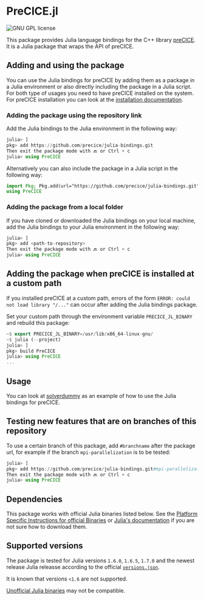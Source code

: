 # PreCICE.jl

<a style="text-decoration: none" href="https://github.com/precice/julia-bindings/blob/main/LICENSE" target="_blank">
    <img src="https://img.shields.io/github/license/precice/julia-bindings.svg" alt="GNU GPL license">
</a>

This package provides Julia language bindings for the C++ library [preCICE](https://github.com/precice/precice). It is a Julia package that wraps the API of preCICE.

## Adding and using the package

You can use the Julia bindings for preCICE by adding them as a package in a Julia environment or also directly including the package in a Julia script. For both type of usages you need to have preCICE installed on the system. For preCICE installation you can look at the [installation documentation](https://precice.org/installation-overview.html). 

### Adding the package using the repository link

Add the Julia bindings to the Julia environment in the following way:

```julia
julia> ]
pkg> add https://github.com/precice/julia-bindings.git 
Then exit the package mode with 🔙 or Ctrl + c
julia> using PreCICE
```

Alternatively you can also include the package in a Julia script in the following way:

```julia
import Pkg; Pkg.add(url="https://github.com/precice/julia-bindings.git")
using PreCICE
```

### Adding the package from a local folder

If you have cloned or downloaded the Julia bindings on your local machine, add the Julia bindings to your Julia environment in the following way:

```julia
julia> ]
pkg> add <path-to-repository>
Then exit the package mode with 🔙 or Ctrl + c
julia> using PreCICE
```

## Adding the package when preCICE is installed at a custom path

If you installed preCICE at a custom path, errors of the form ```ERROR: could not load library "/..."``` can occur after adding the Julia bindings package.

Set your custom path through the environment variable `PRECICE_JL_BINARY` and rebuild this package:

```julia
~$ export PRECICE_JL_BINARY=/usr/lib/x86_64-linux-gnu/
~$ julia (--project)
julia> ]
pkg> build PreCICE
julia> using PreCICE
...
```


## Usage

You can look at [solverdummy](https://github.com/precice/julia-bindings/tree/main/solverdummy) as an example of how to use the Julia bindings for preCICE.

## Testing new features that are on branches of this repository

To use a certain branch of this package, add `#branchname` after the package url, for example if the branch `mpi-parallelization` is to be tested:

```julia
julia> ]
pkg> add https://github.com/precice/julia-bindings.git#mpi-parallelization
Then exit the package mode with 🔙 or Ctrl + c
julia> using PreCICE
```

## Dependencies

This package works with official Julia binaries listed below. See the [Platform Specific Instructions for official Binaries](https://julialang.org/downloads/platform/)  or [Julia's documentation](https://docs.julialang.org/en/v1/manual/getting-started/) if you are not sure how to download them.

## Supported versions

The package is tested for Julia versions `1.6.0`, `1.6.5`, `1.7.0` and the newest release Julia releasse according to the official [`versions.json`](https://julialang-s3.julialang.org/bin/versions.json).

It is known that versions `<1.6` are not supported.

[Unofficial Julia binaries](https://julialang.org/downloads/platform/#platform_specific_instructions_for_unofficial_binaries) may not be compatible.
